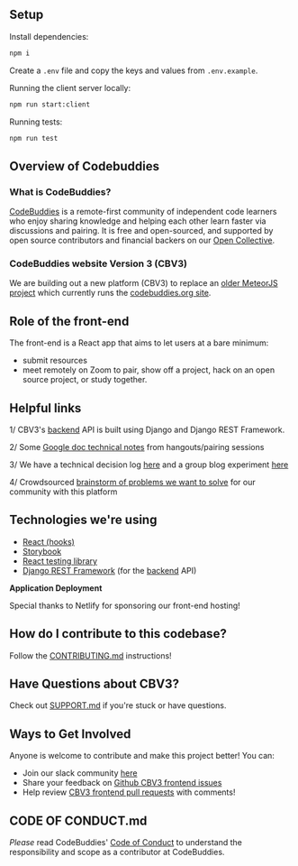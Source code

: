 ## Setup

Install dependencies:

```bash
npm i
```

Create a `.env` file and copy the keys and values from `.env.example`.

Running the client server locally:

```bash
npm run start:client
```

Running tests:

```bash
npm run test
```

## **Overview of Codebuddies**

### **What is CodeBuddies?**

[CodeBuddies](https://codebuddies.org/) is a remote-first community of independent code learners who enjoy sharing knowledge and helping each other learn faster via discussions and pairing. It is free and open-sourced, and supported by open source contributors and financial backers on our [Open Collective](https://opencollective.com/codebuddies).

### CodeBuddies website Version 3 (CBV3)

We are building out a new platform (CBV3) to replace an [older MeteorJS project](http://github.com/codebuddies/codebuddies) which currently runs the [codebuddies.org site](<(https://codebuddies.org/)>).

## Role of the front-end

The front-end is a React app that aims to let users at a bare minimum:

- submit resources
- meet remotely on Zoom to pair, show off a project, hack on an open source project, or study together.

## **Helpful links**

1/ CBV3's [backend](https://github.com/codebuddies/backend) API is built using Django and Django REST Framework.

2/ Some [Google doc technical notes](https://docs.google.com/document/u/1/d/1YuVO-v0n73ogoFIwpwJgI1Bkso8sP2mg5zqbX9FB3lU/edit#heading=h.rw88rxuk12cp) from hangouts/pairing sessions

3/ We have a technical decision log [here](https://github.com/codebuddies/frontend/wiki/Technical-decision-log) and a group blog experiment [here](https://github.com/codebuddies/frontend/issues/98)

4/ Crowdsourced [brainstorm of problems we want to solve](https://pad.riseup.net/p/BecKdThFsevRmmG_tqFa-keep) for our community with this platform

## **Technologies we're using**

- [React (hooks)](https://reactjs.org/docs/hooks-intro.html)
- [Storybook](https://storybook.js.org/)
- [React testing library](https://github.com/testing-library/react-testing-library)
- [Django REST Framework](https://github.com/encode/django-rest-framework) (for the [backend](https://github.com/codebuddies/backend) API)

**Application Deployment**

Special thanks to Netlify for sponsoring our front-end hosting!

## **How do I contribute to this codebase?**

Follow the [CONTRIBUTING.md](CONTRIBUTING.md) instructions!

## **Have Questions about CBV3?**

Check out [SUPPORT.md](SUPPORT.md) if you're stuck or have questions.

## **Ways to Get Involved**

Anyone is welcome to contribute and make this project better! You can:

- Join our slack community [here](https://codebuddies.org/slack)
- Share your feedback on [Github CBV3 frontend issues](https://github.com/codebuddies/frontend/issues)
- Help review [CBV3 frontend pull requests](https://github.com/codebuddies/frontend/pulls) with comments!

## **CODE OF CONDUCT.md**

_Please_ read CodeBuddies' [Code of Conduct](CODE_OF_CONDUCT.md) to understand the responsibility and scope as a contributor at CodeBuddies.
